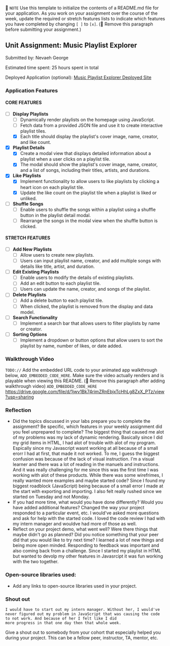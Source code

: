📝 `NOTE` Use this template to initialize the contents of a README.md file for your application. As you work on your assignment over the course of the week, update the required or stretch features lists to indicate which features you have completed by changing `[ ]` to `[x]`. (🚫 Remove this paragraph before submitting your assignment.)

## Unit Assignment: Music Playlist Explorer

Submitted by: Nevaeh George

Estimated time spent: 25 hours spent in total

Deployed Application (optional): [Music Playlist Explorer Deployed Site](ADD_LINK_HERE)

### Application Features

#### CORE FEATURES

- [ ] **Display Playlists**
  - [ ] Dynamically render playlists on the homepage using JavaScript.
  - [ ] Fetch data from a provided JSON file and use it to create interactive playlist tiles.
  - [X] Each title should display the playlist's cover image, name, creator, and like count.

- [X] **Playlist Details**
  - [X] Create a modal view that displays detailed information about a playlist when a user clicks on a playlist tile.
  - [X] The modal should show the playlist's cover image, name, creator, and a list of songs, including their titles, artists, and durations.

- [X] **Like Playlists**
  - [X] Implement functionality to allow users to like playlists by clicking a heart icon on each playlist tile.
  - [x] Update the like count on the playlist tile when a playlist is liked or unliked.

- [ ] **Shuffle Songs**
  - [ ] Enable users to shuffle the songs within a playlist using a shuffle button in the playlist detail modal.
  - [ ] Rearrange the songs in the modal view when the shuffle button is clicked.

#### STRETCH FEATURES

- [ ] **Add New Playlists**
  - [ ] Allow users to create new playlists.
  - [ ] Users can input playlist name, creator, and add multiple songs with details like title, artist, and duration.

- [ ] **Edit Existing Playlists**
  - [ ] Enable users to modify the details of existing playlists.
  - [ ] Add an edit button to each playlist tile.
  - [ ] Users can update the name, creator, and songs of the playlist.

- [ ] **Delete Playlists**
  - [ ] Add a delete button to each playlist tile.
  - [ ] When clicked, the playlist is removed from the display and data model.

- [ ] **Search Functionality**
  - [ ] Implement a search bar that allows users to filter playlists by name or creator.

- [ ] **Sorting Options**
  - [ ] Implement a dropdown or button options that allow users to sort the playlist by name, number of likes, or date added.

### Walkthrough Video
`TODO://` Add the embedded URL code to your animated app walkthrough below, `ADD_EMBEDDED_CODE_HERE`. Make sure the video actually renders and is playable when viewing this README. (🚫 Remove this paragraph after adding walkthrough video)
`ADD_EMBEDDED_CODE_HERE`
https://drive.google.com/file/d/1jwv1Bk74rimZRnEbjxTcHhLg8ZxX_PTz/view?usp=sharing

### Reflection

* Did the topics discussed in your labs prepare you to complete the assignment? Be specific, which features in your weekly assignment did you feel unprepared to complete?
    The biggest thing that caused me alot of my problems was my lack of dynamic rendering. Basically since  I did my grid items in HTML, I had alot of trouble with alot of my program.
    Espically since my Javascript wasnt working at all because of a small erorr I had at first, that made it not worked. To me, I guess the biggest confusion was because of the lack
    of visual instruction. I'm a visual learner and there was a lot of reading in the manuels and instructions. And it was really challenging for me since this was the first time
    I was working with alot of these products. While there was some wirefrimes, I really wanted more examples and maybe started code? Since I found my biggest roadblock (JavaScript)
    being because of a small error I made at the start with exporting and importing. I also felt really rushed since we started on Tuesday and not Monday. 
* If you had more time, what would you have done differently? Would you have added additional features? Changed the way your project responded to a particular event, etc.
    I would've asked more questions and ask for help with the started code. I loved the code review I had with my intern manager and wouldve had more of those as well. 
* Reflect on your project demo, what went well? Were there things that maybe didn't go as planned? Did you notice something that your peer did that you would like to try next time?
    I learned a lot of new things and being more open minded. Responding to feedback was important and also coming back from a challenge. Since I started my playlist in HTML but wanted
    to devolp my other features in Javasrcipt it was fun working with the two together.
### Open-source libraries used: 
- Add any links to open-source libraries used in your project.
### Shout out
    I would have to start out my intern manager. Without her, I would've never figured out my problem in JavaScript that was causing the code to not work. And because of her I felt like I did 
    more progress in that one day then that whole week. 

Give a shout out to somebody from your cohort that especially helped you during your project. This can be a fellow peer, instructor, TA, mentor, etc. 
